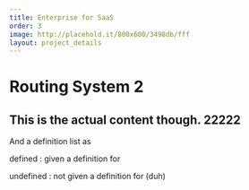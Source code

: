 ```yaml
---
title: Enterprise for SaaS
order: 3
image: http://placehold.it/800x600/3498db/fff
layout: project_details
---
```


# Routing System 2

## This is the actual content though.  22222

And a definition list as

defined
: given a definition for

undefined
: not given a definition for (duh)
